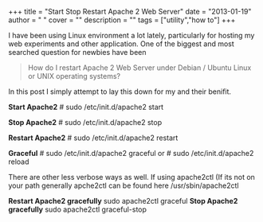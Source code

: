 
+++
title = "Start Stop Restart Apache 2 Web Server"
date = "2013-01-19"
author = " "
cover = ""
description = ""
tags = ["utility","how to"]
+++

 I have been using Linux environment a lot lately, particularly for hosting my web experiments and other application. One of the biggest and most searched question for newbies have been 
> How do I restart Apache 2 Web Server under Debian / Ubuntu Linux or UNIX operating systems? 

 In this post I simply attempt to lay this down for my and their benifit.

  **Start Apache2** # sudo /etc/init.d/apache2 start 

  **Stop Apache2** # sudo /etc/init.d/apache2 stop 

  **Restart Apache2** # sudo /etc/init.d/apache2 restart 

  **Graceful** # sudo /etc/init.d/apache2 graceful or # sudo /etc/init.d/apache2 reload 

 There are other less verbose ways as well. If using apache2ctl (If its not on your path generally apche2ctl can be found here /usr/sbin/apache2ctl

  **Restart Apache2 gracefully** sudo apache2ctl graceful **Stop Apache2 gracefully** sudo apache2ctl graceful-stop 




